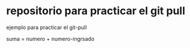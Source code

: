 # repositorio para practicar el git pull
ejemplo para practicar el git-pull

suma = numero + numero-ingrsado
